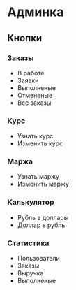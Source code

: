 # Админка

## Кнопки

### Заказы
- В работе
- Заявки
- Выполненые
- Отмененые
- Все заказы


### Курс
- Узнать курс
- Изменить курс

### Маржа
- Узнать маржу
- Изменить маржу



### Калькулятор
- Рубль в доллары
- Доллар в рубль

### Статистика
- Пользователи
- Заказы
- Выручка
- Выполненые
